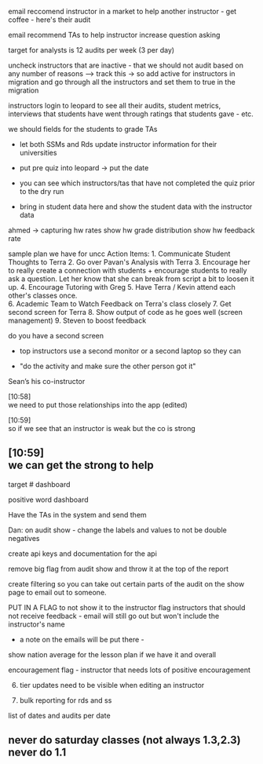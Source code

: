 email reccomend instructor in a market to help another instructor - get coffee - here's their audit

email recommend TAs to help instructor increase question asking

target for analysts is 12 audits per week (3 per day)

uncheck instructors that are inactive - that we should not audit based on any number of reasons --> track this
-> so add active for instructors in migration and go through all the instructors and set them to true in the migration

instructors login to leopard to see all their audits, student metrics, interviews that students have went through
ratings that students gave - etc.


we should fields for the students to grade TAs

- let both SSMs and Rds update instructor information for their universities

- put pre quiz into leopard -> put the date

- you can see which instructors/tas that have not completed the quiz prior to the dry run

- bring in student data here and show the student data with the instructor data

ahmed -> capturing hw rates
show hw grade distribution
show hw feedback rate

sample plan we have for uncc
      Action Items:
      1. Communicate Student Thoughts to Terra
      2. Go over Pavan's Analysis with Terra
      3. Encourage her to really create a connection with students + encourage students to really ask a question. Let her know that she can break from script a bit to loosen it up.
      4. Encourage Tutoring with Greg
      5. Have Terra / Kevin attend each other's classes once.  
      6. Academic Team to Watch Feedback on Terra's class closely
      7. Get second screen for Terra
      8. Show output of code as he goes well (screen management)
      9. Steven to boost feedback



do you have a second screen
- top instructors use a second monitor or a second laptop so they can

- "do the activity and make sure the other person got it"



Sean’s his co-instructor

[10:58]  
we need to put those relationships into the app (edited)

[10:59]  
so if we see that an instructor is weak but the co is strong

[10:59]  
we can get the strong to help
---

target # dashboard

positive word dashboard


Have the TAs in the system and send them




Dan: on audit show - change the labels and values to not be double negatives

create api keys and documentation for the api

remove big flag from audit show and throw it at the top of the report

create filtering so you can take out certain parts of the audit on the show page to email out to someone.

PUT IN A FLAG to not show it to the instructor
  flag instructors that should not receive feedback - email will still go out but won't include the instructor's name

  - a note on the emails will be put there -

show nation average for the lesson plan if we have it and overall


encouragement flag - instructor that needs lots of positive encouragement


6. tier updates need to be visible when editing an instructor

8. bulk reporting for rds and ss

list of dates and audits per date

never do saturday classes (not always 1.3,2.3) never do 1.1
---------

